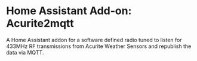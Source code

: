 # Home Assistant Add-on: Acurite2mqtt

A Home Assistant addon for a software defined radio tuned to listen for 433MHz RF transmissions from Acurite Weather Sensors and republish the data via MQTT.






